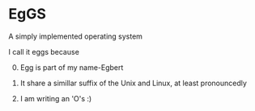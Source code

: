 EgGS
====

A simply implemented operating system


I call it eggs because

0. Egg is part of my name-Egbert

1. It share a simillar suffix of the Unix and Linux, at least pronouncedly

2. I am writing an 'O's :)